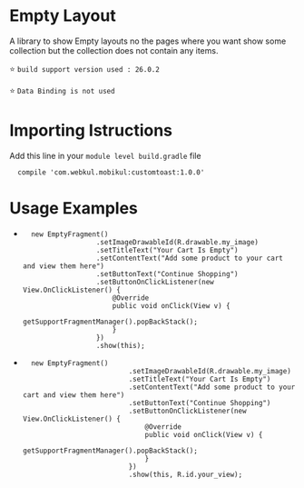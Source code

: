 # Empty Layout

A library to show Empty layouts no the pages where you want show some collection but the collection does not contain any items.

:star:  `build support version used : 26.0.2 `

:star:  `Data Binding is not used`

# Importing Istructions

Add this line in your `module level build.gradle` file

```
  compile 'com.webkul.mobikul:customtoast:1.0.0'
```

# Usage Examples

*       new EmptyFragment()
                        .setImageDrawableId(R.drawable.my_image)
                        .setTitleText("Your Cart Is Empty")
                        .setContentText("Add some product to your cart and view them here")
                        .setButtonText("Continue Shopping")
                        .setButtonOnClickListener(new View.OnClickListener() {
                            @Override
                            public void onClick(View v) {
                                getSupportFragmentManager().popBackStack();
                            }
                        })
                        .show(this);
                        
*       new EmptyFragment()
                                .setImageDrawableId(R.drawable.my_image)
                                .setTitleText("Your Cart Is Empty")
                                .setContentText("Add some product to your cart and view them here")
                                .setButtonText("Continue Shopping")
                                .setButtonOnClickListener(new View.OnClickListener() {
                                    @Override
                                    public void onClick(View v) {
                                        getSupportFragmentManager().popBackStack();
                                    }
                                })
                                .show(this, R.id.your_view);
